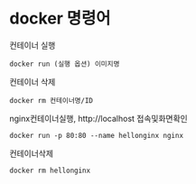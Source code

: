 # docker 명령어
컨테이너 실행
```
docker run (실행 옵션) 이미지명
```
컨테이너 삭제
```
docker rm 컨테이너명/ID
```

nginx컨테이너실행, http://localhost 접속및화면확인 
```
docker run -p 80:80 --name hellonginx nginx 
```
컨테이너삭제 
```
docker rm hellonginx
```